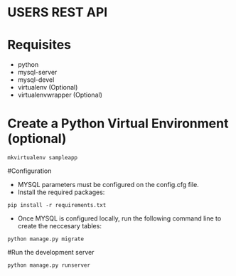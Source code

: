 # USERS REST API

# Requisites

- python
- mysql-server
- mysql-devel
- virtualenv (Optional)
- virtualenvwrapper (Optional)

# Create a Python Virtual Environment (optional)

```
mkvirtualenv sampleapp
```

#Configuration

- MYSQL parameters must be configured on the config.cfg file.
- Install the required packages:
```
pip install -r requirements.txt
```
- Once MYSQL is configured locally, run the following command line to create the neccesary tables:
```
python manage.py migrate
```

#Run the development server
```
python manage.py runserver
```